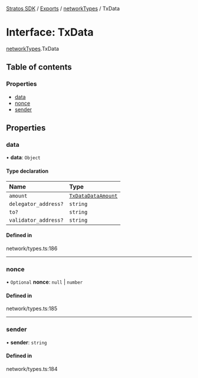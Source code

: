[Stratos SDK](../README.md) / [Exports](../modules.md) / [networkTypes](../modules/networkTypes.md) / TxData

# Interface: TxData

[networkTypes](../modules/networkTypes.md).TxData

## Table of contents

### Properties

- [data](networkTypes.TxData.md#data)
- [nonce](networkTypes.TxData.md#nonce)
- [sender](networkTypes.TxData.md#sender)

## Properties

### data

• **data**: `Object`

#### Type declaration

| Name | Type |
| :------ | :------ |
| `amount` | [`TxDataDataAmount`](../modules/networkTypes.md#txdatadataamount) |
| `delegator_address?` | `string` |
| `to?` | `string` |
| `validator_address?` | `string` |

#### Defined in

network/types.ts:186

___

### nonce

• `Optional` **nonce**: ``null`` \| `number`

#### Defined in

network/types.ts:185

___

### sender

• **sender**: `string`

#### Defined in

network/types.ts:184
